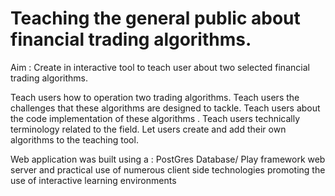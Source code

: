 # Teaching the general public about financial trading algorithms.

Aim : Create in interactive tool to teach user about two selected financial trading algorithms.

Teach users how to operation two trading algorithms.
Teach users the challenges that these algorithms are designed to tackle.
Teach users about the code implementation of these algorithms .
Teach users technically terminology related to the field.
Let users create and add their own algorithms to the teaching tool.


Web application was built using a : PostGres Database/ Play framework web server and practical use of numerous client side 
technologies promoting the use of interactive learning environments
